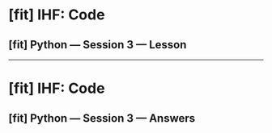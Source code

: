 # [fit] IHF: Code
## [fit] Python — Session 3 — Lesson

---

# [fit] IHF: Code
## [fit] Python — Session 3 — Answers
